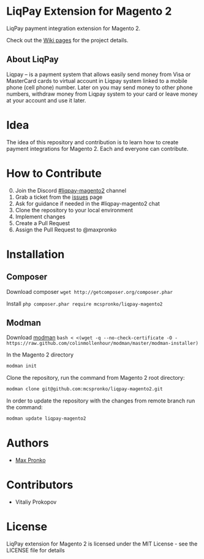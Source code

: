 # LiqPay Extension for Magento 2
LiqPay payment integration extension for Magento 2.

Check out the [Wiki pages](https://github.com/mcspronko/liqpay-magento2/wiki) for the project details.

## About LiqPay
Liqpay – is a payment system that allows easily send money from Visa or MasterCard cards to virtual account in Liqpay system linked to a mobile phone (cell phone) number. Later on you may send money to other phone numbers, withdraw money from Liqpay system to your card or leave money at your account and use it later.

# Idea
The idea of this repository and contribution is to learn how to create payment integrations for Magento 2. Each and everyone can contribute.

# How to Contribute
0. Join the Discord [#liqpay-magento2](https://discord.gg/Ukwq3xQ) channel
1. Grab a ticket from the [issues](https://github.com/mcspronko/liqpay-magento-2/issues) page
2. Ask for guidance if needed in the #liqpay-magento2 chat
3. Clone the repository to your local environment
4. Implement changes
5. Create a Pull Request
6. Assign the Pull Request to @maxpronko

# Installation
## Composer

Download composer `wget http://getcomposer.org/composer.phar`

Install `php composer.phar require mcspronko/liqpay-magento2`

## Modman
Download [modman](https://github.com/colinmollenhour/modman) `bash < <(wget -q --no-check-certificate -O - https://raw.github.com/colinmollenhour/modman/master/modman-installer)`

In the Magento 2 directory 
```bash
modman init
```

Clone the repository, run the command from Magento 2 root directory: 
```bash
modman clone git@github.com:mcspronko/liqpay-magento2.git
```

In order to update the repository with the changes from remote branch run the command:
```bash
modman update liqpay-magento2
``` 

# Authors

* [Max Pronko](https://www.maxpronko.com)

# Contributors

* Vitaliy Prokopov

# License
LiqPay extension for Magento 2 is licensed under the MIT License - see the LICENSE file for details
